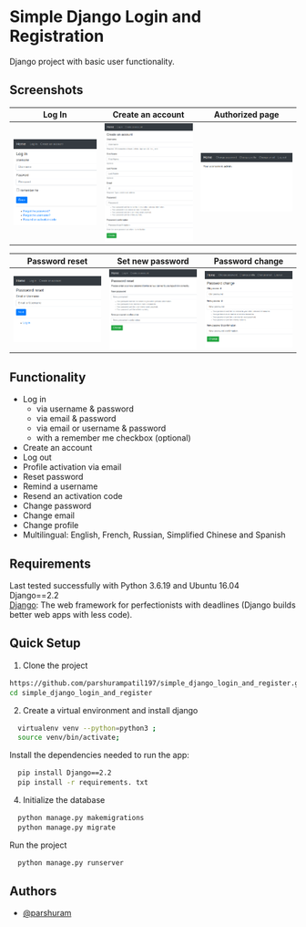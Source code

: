 # Simple Django Login and Registration

Django project with basic user functionality.

## Screenshots

| Log In | Create an account | Authorized page |
| -------|--------------|-----------------|
| <img src="./screenshots/login.png" width="200"> | <img src="./screenshots/create_an_account.png" width="200"> | <img src="./screenshots/authorized_page.png" width="200"> |

| Password reset | Set new password | Password change |
| ---------------|------------------|-----------------|
| <img src="./screenshots/password_reset.png" width="200"> | <img src="./screenshots/set_new_password.png" width="200"> | <img src="./screenshots/password_change.png" width="200"> |

## Functionality

- Log in
    - via username & password
    - via email & password
    - via email or username & password
    - with a remember me checkbox (optional)
- Create an account
- Log out
- Profile activation via email
- Reset password
- Remind a username
- Resend an activation code
- Change password
- Change email
- Change profile
- Multilingual: English, French, Russian, Simplified Chinese and Spanish


## Requirements

Last tested successfully with Python 3.6.19 and Ubuntu 16.04\
Django==2.2\
[Django](https://www.djangoproject.com/): The web framework for perfectionists with deadlines (Django builds better web apps with less code).


## Quick Setup

1. Clone the project
```bash
https://github.com/parshurampatil197/simple_django_login_and_register.git
cd simple_django_login_and_register

```

2. Create a virtual environment and install django

```bash
  virtualenv venv --python=python3 ; 
  source venv/bin/activate; 

```

Install the dependencies needed to run the app:
```bash
  pip install Django==2.2
  pip install -r requirements. txt 

```


4. Initialize the database

```bash
  python manage.py makemigrations
  python manage.py migrate

```




Run the project

```bash
  python manage.py runserver

```

## Authors

- [@parshuram](https://github.com/parshurampatil197)
